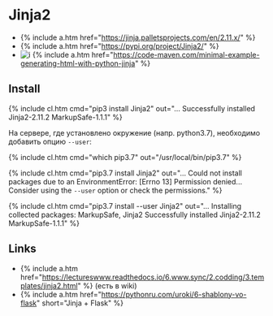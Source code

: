 # Jinja2

- {% include a.htm href="https://jinja.palletsprojects.com/en/2.11.x/" %}
- {% include a.htm href="https://pypi.org/project/Jinja2/" %}
- ![i](/i/in.phg) {% include a.htm href="https://code-maven.com/minimal-example-generating-html-with-python-jinja" %}

## Install

{% include cl.htm cmd="pip3 install Jinja2"
out="...
Successfully installed Jinja2-2.11.2 MarkupSafe-1.1.1" %}

На сервере, где установлено окружение (напр. python3.7), необходимо добавить опцию `--user`:

{% include cl.htm cmd="which pip3.7"
out="/usr/local/bin/pip3.7" %}

{% include cl.htm cmd="pip3.7 install Jinja2"
out="...
Could not install packages due to an EnvironmentError: [Errno 13] Permission denied...
Consider using the `--user` option or check the permissions." %}

{% include cl.htm cmd="pip3.7 install --user Jinja2"
out="...
Installing collected packages: MarkupSafe, Jinja2
Successfully installed Jinja2-2.11.2 MarkupSafe-1.1.1" %}

## Links

- {% include a.htm href="https://lectureswww.readthedocs.io/6.www.sync/2.codding/3.templates/jinja2.html" %} (есть в wiki)
- {% include a.htm href="https://pythonru.com/uroki/6-shablony-vo-flask" short="Jinja + Flask" %}

